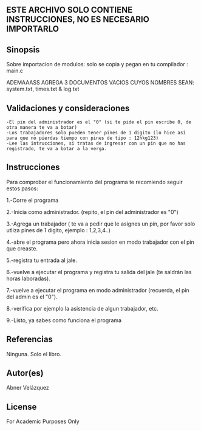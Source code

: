 ## ESTE ARCHIVO SOLO CONTIENE INSTRUCCIONES, NO ES NECESARIO IMPORTARLO

## Sinopsis

Sobre importacion de modulos: solo se copia y pegan en tu compilador : main.c

ADEMAAASS AGREGA 3 DOCUMENTOS VACIOS CUYOS NOMBRES SEAN: system.txt, times.txt & log.txt

    
## Validaciones y consideraciones

    -El pin del administrador es el "0" (si te pide el pin escribe 0, de otra manera te va a botar)
    -Los trabajadores solo pueden tener pines de 1 digito (lo hice así para que no pierdas tiempo con pines de tipo : 12hkg123)
    -Lee las intrucciones, si tratas de ingresar con un pin que no has registrado, te va a botar a la verga. 


## Instrucciones

Para comprobar el funcionamiento del programa te recomiendo seguir estos pasos: 

1.-Corre el programa

2.-Inicia como administrador. (repito, el pin del administrador es "0")

3.-Agrega un trabajador ( te va a pedir que le asignes un pin, por favor solo utliza pines de 1 digito, ejemplo : 1,2,3,4..)

4.-abre el programa pero ahora inicia sesion en modo trabajador con el pin que creaste.

5.-registra tu entrada al jale.

6.-vuelve a ejecutar el programa y registra tu salida del jale (te saldrán las horas laboradas).

7.-vuelve a ejecutar el programa en modo administrador (recuerda, el pin del admin es el "0").

8.-verifica por ejemplo la asistencia de algun trabajador, etc. 

9.-Listo, ya sabes como funciona el programa

## Referencias

Ninguna. Solo el libro. 

## Autor(es)
Abner Velázquez

## License
For Academic Purposes Only
